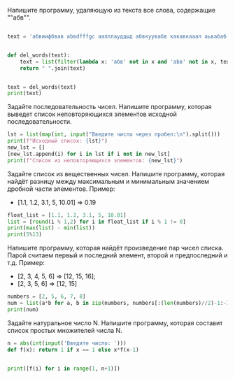 
Напишите программу, 
удаляющую из текста все слова,
содержащие ""абв"".
```python

text = 'абвиифбвав abвdfffgc аалллауддыд абвкуувабв какавкааап аьвабаб'


def del_words(text):
    text = list(filter(lambda x: 'абв' not in x and 'abв' not in x, text.split()))
    return " ".join(text)


text = del_words(text)
print(text)
```
Задайте последовательность чисел.
Напишите программу, которая выведет
список неповторяющихся элементов 
исходной последовательности.
```python
lst = list(map(int, input("Введите числа через пробел:\n").split()))
print(f"Исходный список: {lst}")
new_lst = []
[new_lst.append(i) for i in lst if i not in new_lst]
print(f"Список из неповторяющихся элементов: {new_lst}")
```
Задайте список из вещественных чисел.
Напишите программу, которая найдёт 
разницу между максимальным и минимальным
значением дробной части элементов.
Пример:
- [1.1, 1.2, 3.1, 5, 10.01] => 0.19
```python
float_list = [1.1, 1.2, 3.1, 5, 10.01]
list = [round(i % 1,2) for i in float_list if i % 1 != 0]
print(max(list) - min(list))
print(5%13)
```
Напишите программу, которая найдёт
произведение пар чисел списка.
Парой считаем первый и последний элемент,
второй и предпоследний и т.д.
Пример:
- [2, 3, 4, 5, 6] => [12, 15, 16];
- [2, 3, 5, 6] => [12, 15]
```python
numbers = [2, 5, 6, 7, 8]
num = list(a*b for a, b in zip(numbers, numbers[:(len(numbers)//2)-1:-1]))
print(num)
```
Задайте натуральное число N.
Напишите программу, которая
составит список 
простых множителей числа N.
```python
n = abs(int(input('Введите число: ')))
def f(x): return 1 if x == 1 else x*f(x-1)


print([f(i) for i in range(1, n+1)])
```
